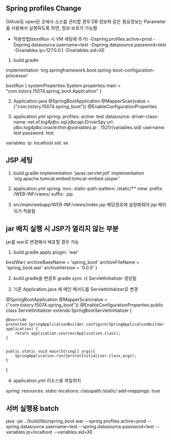 ## Spring profiles Change
Github등 open된 곳에서 소스를 관리할 경우 DB 정보와 같은 중요정보는 Parameter를 사용해서 실행하도록 하면, 정보 보호가 가능함 
* 적용방법(bootRun 시 VM 세팅에 추가)
-Dspring.profiles.active=prod -Dspring.datasource.username=test  -Dspring.datasource.password=test -Dvariables.ip=127.0.0.1 -Dvariables.sid=XE


1. build.gradle

implementation 'org.springframework.boot:spring-boot-configuration-processor'

bootRun {
    systemProperties System.properties
    main = "com.tistory.f5074.spring_boot.Application"
}

2. Application.java
@SpringBootApplication
@MapperScan(value = {"com.tistory.f5074.spring_boot"})
@EnableConfigurationProperties

3. application.yml
spring:
  profiles:
    active: test
  datasource:
    driver-class-name: net.sf.log4jdbc.sql.jdbcapi.DriverSpy
    url: jdbc:log4jdbc:oracle:thin:@${variables.ip}:1521/${variables.sid}
    username: test
    password: test

variables:
  ip: localhost
  sid: xe

## JSP 세팅

1. build.gradle
implementation 'javax.servlet:jstl'
implementation 'org.apache.tomcat.embed:tomcat-embed-jasper'

2. application.yml
spring:
  mvc:
    static-path-pattern: /static/**
    view:
      prefix: /WEB-INF/views/
      suffix: .jsp

3. src/main/webapp/WEB-INF/views/index.jsp
해당경로에 설정해줘야 jsp 페이지가 적용됨



## jar 배치 실행 시 JSP가 열리지 않는 부분
jar를 war로 변경해서 배포할 경우 가능

1. build.gradle
apply plugin: 'war'

bootWar{
    archiveBaseName = 'spring_boot'
    archiveFileName =  'spring_boot.war'
    archiveVersion = '0.0.0'
} 

2. build.gradle을 변경후 gradle sync 시 ServletInitializer 생성됨

3. 기존 Application.java 에 메인 메서드를 ServletInitializer로 변경

@SpringBootApplication
@MapperScan(value = {"com.tistory.f5074.spring_boot"})
@EnableConfigurationProperties
public class ServletInitializer extends SpringBootServletInitializer {

    @Override
    protected SpringApplicationBuilder configure(SpringApplicationBuilder application) {
        return application.sources(Application.class);
    }


    public static void main(String[] args){
        SpringApplication.run(ServletInitializer.class,args);
    }

}

4. application.yml 리소스용 파일위치

spring: 
  resources:
    static-locations: classpath:/static/
    add-mappings: true


## 서버 실행용 batch

java -jar ../build/libs/spring_boot.war --spring.profiles.active=prod --spring.datasource.username=test  --spring.datasource.password=test --variables.ip=localhost --variables.sid=XE